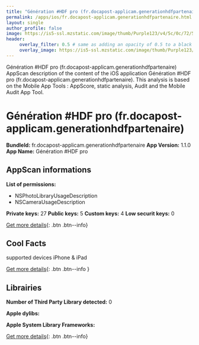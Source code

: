 ```yaml
---
title: "Génération #HDF pro (fr.docapost-applicam.generationhdfpartenaire)"
permalink: /apps/ios/fr.docapost-applicam.generationhdfpartenaire.html
layout: single
author_profile: false
image: https://is5-ssl.mzstatic.com/image/thumb/Purple123/v4/5c/0c/72/5c0c72cd-f37d-496f-f0dd-fb7c87401ab5/AppIcon-0-1x_U007emarketing-0-0-GLES2_U002c0-512MB-sRGB-0-0-0-85-220-0-0-0-10.png/512x512bb.jpg
header: 
     overlay_filter: 0.5 # same as adding an opacity of 0.5 to a black background
     overlay_image: https://is5-ssl.mzstatic.com/image/thumb/Purple123/v4/5c/0c/72/5c0c72cd-f37d-496f-f0dd-fb7c87401ab5/AppIcon-0-1x_U007emarketing-0-0-GLES2_U002c0-512MB-sRGB-0-0-0-85-220-0-0-0-10.png/512x512bb.jpg
---
```

Génération #HDF pro (fr.docapost-applicam.generationhdfpartenaire) AppScan description of the content of the iOS application Génération #HDF pro (fr.docapost-applicam.generationhdfpartenaire). This analysis is based on the Mobile App Tools : AppScore, static analysis, Audit and the Mobile Audit App Tool.

# Génération #HDF pro (fr.docapost-applicam.generationhdfpartenaire)

**BundleId:** fr.docapost-applicam.generationhdfpartenaire
**App Version:** 1.1.0
**App Name:** Génération #HDF pro


## AppScan informations 

**List of permissions:** 
- NSPhotoLibraryUsageDescription
- NSCameraUsageDescription
  
  
**Private keys:** 27
**Public keys:** 5
**Custom keys:** 4
**Low securit keys:** 0
  
[Get more details](/pricing.html){: .btn .btn--info}

## Cool Facts

supported devices iPhone & iPad
  
[Get more details](/pricing.html){: .btn .btn--info }

## Librairies 
**Number of Third Party Library detected:** 0


**Apple dylibs:**


**Apple System Library Frameworks:**


  
[Get more details](/pricing.html){: .btn .btn--info}

